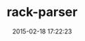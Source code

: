 ---
layout: post
title:  "rack-parser"
repo:   "achiu/rack-parser"
date:   2015-02-18 17:22:23
gemurl: https://www.github.com/achiu/rack-parser
---
